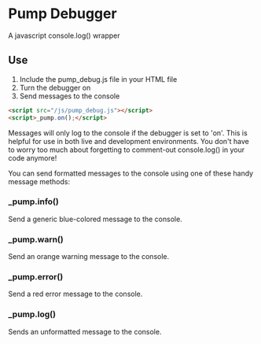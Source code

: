 # Pump Debugger

A javascript console.log() wrapper

## Use

1. Include the pump_debug.js file in your HTML file
2. Turn the debugger on 
3. Send messages to the console

``` html
<script src="/js/pump_debug.js"></script>
<script>_pump.on();</script>
```

Messages will only log to the console if the debugger is set to 'on'. This is helpful for use in both live and development environments. You don't have to worry too much about forgetting to comment-out console.log() in your code anymore!

You can send formatted messages to the console using one of these handy message methods:

### _pump.info()

Send a generic blue-colored message to the console.

### _pump.warn()

Send an orange warning message to the console.

### _pump.error()

Send a red error message to the console.

### _pump.log()

Sends an unformatted message to the console.
